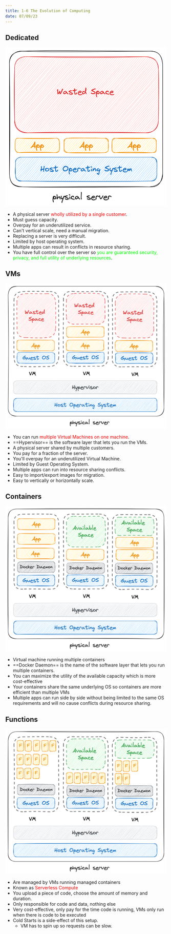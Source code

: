 ```yaml
---
title: 1-6 The Evolution of Computing
date: 07/09/23
---
```


## Dedicated

![200](../../images/1%20Computing/1-6%20Evolution%20of%20Computing/Dedicated_Diagram.png)

* A physical server <span style="color:#ff0000">wholly utilized by a single customer</span>.
* Must guess capacity.
* Overpay for an underutilized service.
* Can't vertical scale, need a manual migration.
* Replacing a server is very difficult.
* Limited by host operating system.
* Multiple apps can result in conflicts in resource sharing.
* You have full control over the server so <span style="color:#00ff00">you are guaranteed security, privacy, and full utility of underlying resources</span>.

## VMs

![300](../../images/1%20Computing/1-6%20Evolution%20of%20Computing/VMs_Diagram.png)

* You can run <span style="color:#ff0000">multiple Virtual Machines on one machine</span>.
* ==Hypervisor== is the software layer that lets you run the VMs.
* A physical server shared by multiple customers.
* You pay for a fraction of the server.
* You'll overpay for an underutilized Virtual Machine.
* Limited by Guest Operating System.
* Multiple apps can run into resource sharing conflicts.
* Easy to import/export images for migration.
* Easy to vertically or horizontally scale. 

## Containers

![300](../../images/1%20Computing/1-6%20Evolution%20of%20Computing/Containers_Diagram.png)

* Virtual machine running multiple containers
* ==Docker Daemon== is the name of the software layer that lets you run multiple containers.
* You can maximize the utility of the available capacity which is more cost-effective
* Your containers share the same underlying OS so containers are more efficient than multiple VMs
* Multiple apps can run side by side without being limited to the same OS requirements and will no cause conflicts during resource sharing. 

## Functions

![300](../../images/1%20Computing/1-6%20Evolution%20of%20Computing/Functions_Diagram.png)

* Are managed by VMs running managed containers
* Known as <span style="color:#ff0000">Serverless Compute</span><span style="color:#ff0000"></span>
* You upload a piece of code, choose the amount of memory and duration.
* Only responsible for code and data, nothing else
* Very cost-effective, only pay for the time code is running, VMs only run when there is code to be executed
* Cold Starts is a side-effect of this setup.
  * VM has to spin up so requests can be slow.
